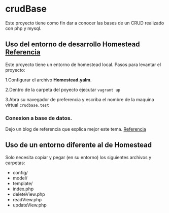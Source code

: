 # crudBase
Este proyecto tiene como fin dar a conocer las bases de un CRUD realizado con php y mysql.


## Uso del entorno de desarrollo Homestead [Referencia](https://simplecodetips.wordpress.com/2018/09/13/setup-con-laravel-homestead-y-vagrant-en-ubuntu-18-04/)
Este proyecto tiene un entorno de homestead local. Pasos para levantar el proyecto:

1.Configurar el archivo **Homestead.yalm**. 

2.Dentro de la carpeta del poyecto ejecutar `vagrant up`

3.Abra su navegador de preferencia y escriba el nombre de la maquina virtual `crudbase.test`

### Conexion a base de datos. 
Dejo un blog de referencia que explica mejor este tema. [Referencia](https://desarrolloweb.com/articulos/bases-datos-laravel.html)

## Uso de un entorno diferente al de Homestead
Solo necesita copiar y pegar (en su entorno) los siguientes archivos y carpetas:

* config/
* model/
* template/
* index.php
* deleteView.php
* readView.php
* updateView.php

